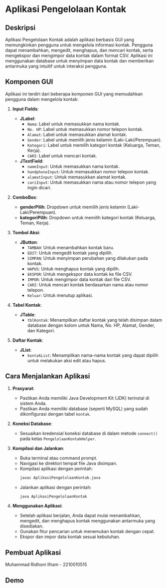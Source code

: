 # Aplikasi Pengelolaan Kontak

## Deskripsi
Aplikasi Pengelolaan Kontak adalah aplikasi berbasis GUI yang memungkinkan pengguna untuk mengelola informasi kontak. Pengguna dapat menambahkan, mengedit, menghapus, dan mencari kontak, serta mengekspor dan mengimpor data kontak dalam format CSV. Aplikasi ini menggunakan database untuk menyimpan data kontak dan memberikan antarmuka yang intuitif untuk interaksi pengguna.

## Komponen GUI
Aplikasi ini terdiri dari beberapa komponen GUI yang memudahkan pengguna dalam mengelola kontak:

1. **Input Fields**:
   - **JLabel**:
     - `Nama`: Label untuk memasukkan nama kontak.
     - `No. HP`: Label untuk memasukkan nomor telepon kontak.
     - `Alamat`: Label untuk memasukkan alamat kontak.
     - `Gender`: Label untuk memilih jenis kelamin (Laki-Laki/Perempuan).
     - `Kategori`: Label untuk memilih kategori kontak (Keluarga, Teman, Kerja).
     - `CARI`: Label untuk mencari kontak.
   - **JTextField**:
     - `nameInput`: Untuk memasukkan nama kontak.
     - `handphoneInput`: Untuk memasukkan nomor telepon kontak.
     - `alamatInput`: Untuk memasukkan alamat kontak.
     - `cariInput`: Untuk memasukkan nama atau nomor telepon yang ingin dicari.

2. **ComboBox**:
   - **genderPilih**: Dropdown untuk memilih jenis kelamin (Laki-Laki/Perempuan).
   - **kategoriPilih**: Dropdown untuk memilih kategori kontak (Keluarga, Teman, Kerja).

3. **Tombol Aksi**:
   - **JButton**:
     - `TAMBAH`: Untuk menambahkan kontak baru.
     - `EDIT`: Untuk mengedit kontak yang dipilih.
     - `SIMPAN`: Untuk menyimpan perubahan yang dilakukan pada kontak.
     - `HAPUS`: Untuk menghapus kontak yang dipilih.
     - `EKSPOR`: Untuk mengekspor data kontak ke file CSV.
     - `IMPOR`: Untuk mengimpor data kontak dari file CSV.
     - `CARI`: Untuk mencari kontak berdasarkan nama atau nomor telepon.
     - `Keluar`: Untuk menutup aplikasi.

4. **Tabel Kontak**:
   - **JTable**:
     - `tblKontak`: Menampilkan daftar kontak yang telah disimpan dalam database dengan kolom untuk Nama, No. HP, Alamat, Gender, dan Kategori.

5. **Daftar Kontak**:
   - **JList**:
     - `kontakList`: Menampilkan nama-nama kontak yang dapat dipilih untuk melakukan aksi edit atau hapus.

## Cara Menjalankan Aplikasi

1. **Prasyarat**:
   - Pastikan Anda memiliki Java Development Kit (JDK) terinstal di sistem Anda.
   - Pastikan Anda memiliki database (seperti MySQL) yang sudah dikonfigurasi dengan tabel `kontak`.

2. **Koneksi Database**:
   - Sesuaikan kredensial koneksi database di dalam metode `connect()` pada kelas `PengelolaanKontakHelper`.

3. **Kompilasi dan Jalankan**:
   - Buka terminal atau command prompt.
   - Navigasi ke direktori tempat file Java disimpan.
   - Kompilasi aplikasi dengan perintah:
     ```bash
     javac AplikasiPengelolaanKontak.java
     ```
   - Jalankan aplikasi dengan perintah:
     ```bash
     java AplikasiPengelolaanKontak
     ```

4. **Menggunakan Aplikasi**:
   - Setelah aplikasi berjalan, Anda dapat mulai menambahkan, mengedit, dan menghapus kontak menggunakan antarmuka yang disediakan.
   - Gunakan fitur pencarian untuk menemukan kontak dengan cepat.
   - Ekspor dan impor data kontak sesuai kebutuhan.

## Pembuat Aplikasi
   Muhammad Ridhoni Ilham - 2210010515

## Demo
